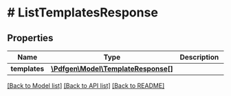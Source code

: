 # # ListTemplatesResponse

## Properties

Name | Type | Description | Notes
------------ | ------------- | ------------- | -------------
**templates** | [**\Pdfgen\Model\TemplateResponse[]**](TemplateResponse.md) |  |

[[Back to Model list]](../../README.md#models) [[Back to API list]](../../README.md#endpoints) [[Back to README]](../../README.md)
